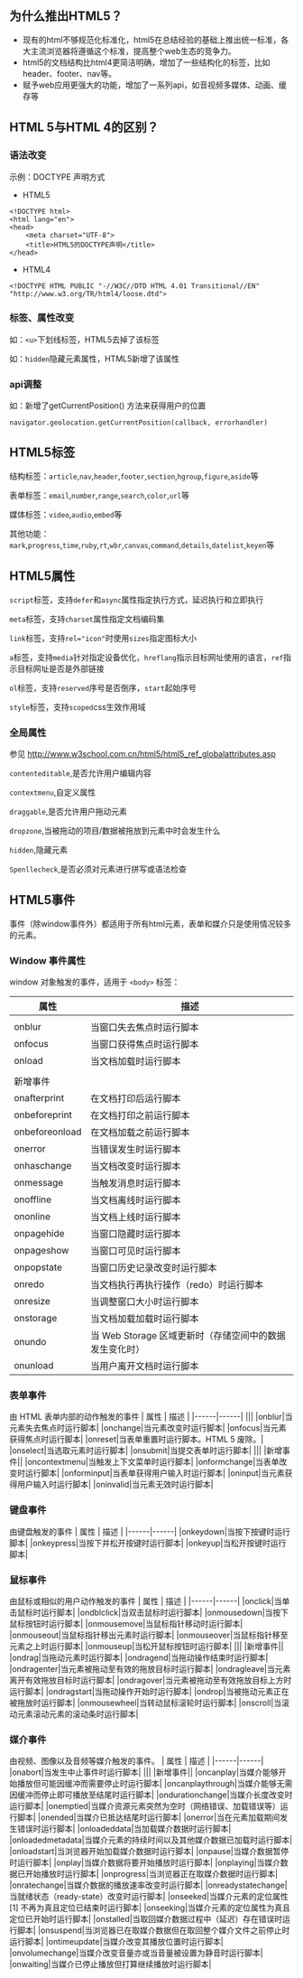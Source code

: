 ## 为什么推出HTML5？
- 现有的html不够规范化标准化，html5在总结经验的基础上推出统一标准，各大主流浏览器将遵循这个标准，提高整个web生态的竞争力。
- html5的文档结构比html4更简洁明确，增加了一些结构化的标签，比如header、footer、nav等。
- 赋予web应用更强大的功能，增加了一系列api，如音视频多媒体、动画、缓存等

## HTML 5与HTML 4的区别？
### 语法改变
示例：DOCTYPE 声明方式
- HTML5
```
<!DOCTYPE html>
<html lang="en">
<head>
    <meta charset="UTF-8">
    <title>HTML5的DOCTYPE声明</title>
</head>
```
- HTML4
```
<!DOCTYPE HTML PUBLIC "-//W3C//DTD HTML 4.01 Transitional//EN"
"http://www.w3.org/TR/html4/loose.dtd">
```
### 标签、属性改变
如：`<u>`下划线标签，HTML5去掉了该标签

如：`hidden`隐藏元素属性，HTML5新增了该属性
### api调整
如：新增了getCurrentPosition() 方法来获得用户的位置
```
navigator.geolocation.getCurrentPosition(callback, errorhandler)
```
## HTML5标签
结构标签：`article`,`nav`,`header`,`footer`,`section`,`hgroup`,`figure`,`aside`等

表单标签：`email`,`number`,`range`,`search`,`color`,`url`等

媒体标签：`video`,`audio`,`embed`等

其他功能：`mark`,`progress`,`time`,`ruby`,`rt`,`wbr`,`canvas`,`command`,`details`,`datelist`,`keyen`等
## HTML5属性
`script`标签，支持`defer`和`async`属性指定执行方式，延迟执行和立即执行

`meta`标签，支持`charset`属性指定文档编码集

`link`标签，支持`rel="icon"`时使用`sizes`指定图标大小

`a`标签，支持`media`针对指定设备优化，`hreflang`指示目标网址使用的语言，`ref`指示目标网址是否是外部链接

`ol`标签，支持`reserved`序号是否倒序，`start`起始序号

`style`标签，支持`scoped`css生效作用域

### 全局属性
参见 http://www.w3school.com.cn/html5/html5_ref_globalattributes.asp

`contenteditable`,是否允许用户编辑内容

`contextmenu`,自定义属性

`draggable`,是否允许用户拖动元素

`dropzone`,当被拖动的项目/数据被拖放到元素中时会发生什么

`hidden`,隐藏元素

`Spenllecheck`,是否必须对元素进行拼写或语法检查

## HTML5事件
事件（除window事件外）都适用于所有html元素，表单和媒介只是使用情况较多的元素。
### Window 事件属性
window 对象触发的事件，适用于 `<body>` 标签：

| 属性 | 描述 |
|------|------|
|||
|onblur|当窗口失去焦点时运行脚本|
|onfocus|当窗口获得焦点时运行脚本|
|onload|当文档加载时运行脚本|
|||
|新增事件||
|onafterprint|在文档打印后运行脚本|
|onbeforeprint|在文档打印之前运行脚本|
|onbeforeonload|在文档加载之前运行脚本|
|onerror|当错误发生时运行脚本|
|onhaschange|当文档改变时运行脚本|
|onmessage|当触发消息时运行脚本|
|onoffline|当文档离线时运行脚本|
|ononline|当文档上线时运行脚本|
|onpagehide|当窗口隐藏时运行脚本|
|onpageshow|当窗口可见时运行脚本|
|onpopstate|当窗口历史记录改变时运行脚本|
|onredo|当文档执行再执行操作（redo）时运行脚本|
|onresize|当调整窗口大小时运行脚本|
|onstorage|当文档加载加载时运行脚本|
|onundo|当 Web Storage 区域更新时（存储空间中的数据发生变化时）|
|onunload|当用户离开文档时运行脚本|

### 表单事件
由 HTML 表单内部的动作触发的事件
| 属性 | 描述 |
|------|------|
|||
|onblur|当元素失去焦点时运行脚本|
|onchange|当元素改变时运行脚本|
|onfocus|当元素获得焦点时运行脚本|
|onreset|当表单重置时运行脚本。HTML 5 废除。|
|onselect|当选取元素时运行脚本|
|onsubmit|当提交表单时运行脚本|
|||
|新增事件||
|oncontextmenu|当触发上下文菜单时运行脚本|
|onformchange|当表单改变时运行脚本|
|onforminput|当表单获得用户输入时运行脚本|
|oninput|当元素获得用户输入时运行脚本|
|oninvalid|当元素无效时运行脚本|

### 键盘事件
由键盘触发的事件
| 属性 | 描述 |
|------|------|
|onkeydown|当按下按键时运行脚本|
|onkeypress|当按下并松开按键时运行脚本|
|onkeyup|当松开按键时运行脚本|
### 鼠标事件
由鼠标或相似的用户动作触发的事件
| 属性 | 描述 |
|------|------|
|onclick|当单击鼠标时运行脚本|
|ondblclick|当双击鼠标时运行脚本|
|onmousedown|当按下鼠标按钮时运行脚本|
|onmousemove|当鼠标指针移动时运行脚本|
|onmouseout|当鼠标指针移出元素时运行脚本|
|onmouseover|当鼠标指针移至元素之上时运行脚本|
|onmouseup|当松开鼠标按钮时运行脚本|
|||
|新增事件||
|ondrag|当拖动元素时运行脚本|
|ondragend|当拖动操作结束时运行脚本|
|ondragenter|当元素被拖动至有效的拖放目标时运行脚本|
|ondragleave|当元素离开有效拖放目标时运行脚本|
|ondragover|当元素被拖动至有效拖放目标上方时运行脚本|
|ondragstart|当拖动操作开始时运行脚本|
|ondrop|当被拖动元素正在被拖放时运行脚本|
|onmousewheel|当转动鼠标滚轮时运行脚本|
|onscroll|当滚动元素滚动元素的滚动条时运行脚本|
### 媒介事件
由视频、图像以及音频等媒介触发的事件。
| 属性 | 描述 |
|------|------|
|onabort|当发生中止事件时运行脚本|
|||
|新增事件||
|oncanplay|当媒介能够开始播放但可能因缓冲而需要停止时运行脚本|
|oncanplaythrough|当媒介能够无需因缓冲而停止即可播放至结尾时运行脚本|
|ondurationchange|当媒介长度改变时运行脚本|
|onemptied|当媒介资源元素突然为空时（网络错误、加载错误等）运行脚本|
|onended|当媒介已抵达结尾时运行脚本|
|onerror|当在元素加载期间发生错误时运行脚本|
|onloadeddata|当加载媒介数据时运行脚本|
|onloadedmetadata|当媒介元素的持续时间以及其他媒介数据已加载时运行脚本|
|onloadstart|当浏览器开始加载媒介数据时运行脚本|
|onpause|当媒介数据暂停时运行脚本|
|onplay|当媒介数据将要开始播放时运行脚本|
|onplaying|当媒介数据已开始播放时运行脚本|
|onprogress|当浏览器正在取媒介数据时运行脚本|
|onratechange|当媒介数据的播放速率改变时运行脚本|
|onreadystatechange|当就绪状态（ready-state）改变时运行脚本|
|onseeked|当媒介元素的定位属性 [1] 不再为真且定位已结束时运行脚本|
|onseeking|当媒介元素的定位属性为真且定位已开始时运行脚本|
|onstalled|当取回媒介数据过程中（延迟）存在错误时运行脚本|
|onsuspend|当浏览器已在取媒介数据但在取回整个媒介文件之前停止时运行脚本|
|ontimeupdate|当媒介改变其播放位置时运行脚本|
|onvolumechange|当媒介改变音量亦或当音量被设置为静音时运行脚本|
|onwaiting|当媒介已停止播放但打算继续播放时运行脚本|
